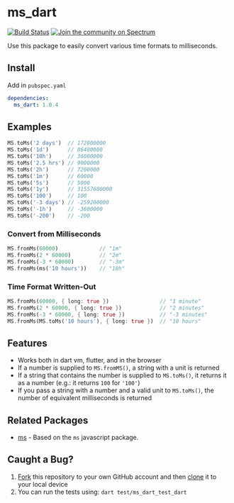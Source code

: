# ms_dart

[![Build Status](https://travis-ci.org/chrisvasquez/ms_dart.svg?branch=master)](https://travis-ci.org/chrisvasquez/ms_dart)
[![Join the community on Spectrum](https://withspectrum.github.io/badge/badge.svg)](https://spectrum.chat/users/chrisvasquez)

Use this package to easily convert various time formats to milliseconds.

## Install

Add in `pubspec.yaml`

```yaml
dependencies:
  ms_dart: 1.0.4
```

## Examples

```dart
MS.toMs('2 days')  // 172800000
MS.toMs('1d')      // 86400000
MS.toMs('10h')     // 36000000
MS.toMs('2.5 hrs') // 9000000
MS.toMs('2h')      // 7200000
MS.toMs('1m')      // 60000
MS.toMs('5s')      // 5000
MS.toMs('1y')      // 31557600000
MS.toMs('100')     // 100
MS.toMs('-3 days') // -259200000
MS.toMs('-1h')     // -3600000
MS.toMs('-200')    // -200
```

### Convert from Milliseconds

```dart
MS.fromMs(60000)             // "1m"
MS.fromMs(2 * 60000)         // "2m"
MS.fromMs(-3 * 60000)        // "-3m"
MS.fromMs(ms('10 hours'))    // "10h"
```

### Time Format Written-Out

```dart
MS.fromMs(60000, { long: true })                // "1 minute"
MS.fromMs(2 * 60000, { long: true })            // "2 minutes"
MS.fromMs(-3 * 60000, { long: true })           // "-3 minutes"
MS.fromMs(MS.toMs('10 hours'), { long: true })  // "10 hours"
```

## Features

- Works both in dart vm, flutter, and in the browser
- If a number is supplied to `MS.fromMS()`, a string with a unit is returned
- If a string that contains the number is supplied to `MS.toMs()`, it returns it as a number (e.g.: it returns `100` for `'100'`)
- If you pass a string with a number and a valid unit to `MS.toMs()`, the number of equivalent milliseconds is returned

## Related Packages

- [ms](https://https://github.com/zeit/ms) - Based on the `ms` javascript package.

## Caught a Bug?

1. [Fork](https://help.github.com/articles/fork-a-repo/) this repository to your own GitHub account and then [clone](https://help.github.com/articles/cloning-a-repository/) it to your local device
2. You can run the tests using: `dart test/ms_dart_test_dart`
